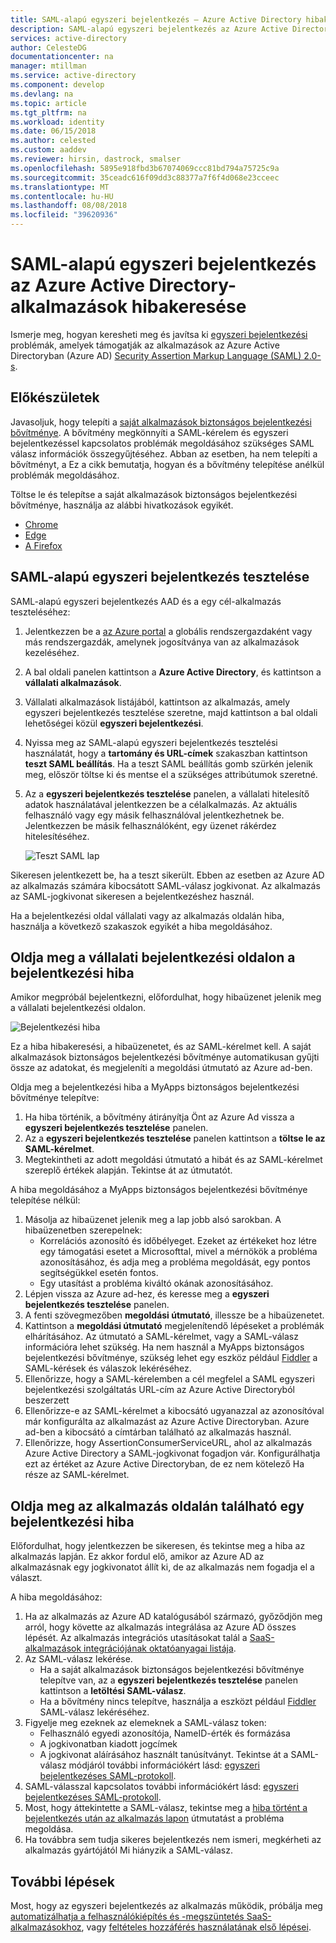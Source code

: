 ```yaml
---
title: SAML-alapú egyszeri bejelentkezés – Azure Active Directory hibakeresése |} A Microsoft Docs
description: SAML-alapú egyszeri bejelentkezés az Azure Active Directory-alkalmazások hibakeresését.
services: active-directory
author: CelesteDG
documentationcenter: na
manager: mtillman
ms.service: active-directory
ms.component: develop
ms.devlang: na
ms.topic: article
ms.tgt_pltfrm: na
ms.workload: identity
ms.date: 06/15/2018
ms.author: celested
ms.custom: aaddev
ms.reviewer: hirsin, dastrock, smalser
ms.openlocfilehash: 5895e918fbd3b67074069ccc81bd794a75725c9a
ms.sourcegitcommit: 35ceadc616f09dd3c88377a7f6f4d068e23cceec
ms.translationtype: MT
ms.contentlocale: hu-HU
ms.lasthandoff: 08/08/2018
ms.locfileid: "39620936"
---
```

# <a name="debug-saml-based-single-sign-on-to-applications-in-azure-active-directory"></a>SAML-alapú egyszeri bejelentkezés az Azure Active Directory-alkalmazások hibakeresése

Ismerje meg, hogyan keresheti meg és javítsa ki [egyszeri bejelentkezési](../manage-apps/what-is-single-sign-on.md) problémák, amelyek támogatják az alkalmazások az Azure Active Directoryban (Azure AD) [Security Assertion Markup Language (SAML) 2.0-s](https://en.wikipedia.org/wiki/Security_Assertion_Markup_Language). 

## <a name="before-you-begin"></a>Előkészületek
Javasoljuk, hogy telepíti a [saját alkalmazások biztonságos bejelentkezési bővítménye](../user-help/active-directory-saas-access-panel-user-help.md#i-am-having-trouble-installing-the-my-apps-secure-sign-in-extension). A bővítmény megkönnyíti a SAML-kérelem és egyszeri bejelentkezéssel kapcsolatos problémák megoldásához szükséges SAML válasz információk összegyűjtéséhez. Abban az esetben, ha nem telepíti a bővítményt, a Ez a cikk bemutatja, hogyan és a bővítmény telepítése anélkül problémák megoldásához.

Töltse le és telepítse a saját alkalmazások biztonságos bejelentkezési bővítménye, használja az alábbi hivatkozások egyikét.

- [Chrome](https://go.microsoft.com/fwlink/?linkid=866367)
- [Edge](https://go.microsoft.com/fwlink/?linkid=845176)
- [A Firefox](https://go.microsoft.com/fwlink/?linkid=866366)


## <a name="test-saml-based-single-sign-on"></a>SAML-alapú egyszeri bejelentkezés tesztelése

SAML-alapú egyszeri bejelentkezés AAD és a egy cél-alkalmazás teszteléséhez:

1.  Jelentkezzen be a [az Azure portal](https://portal.azure.com) a globális rendszergazdaként vagy más rendszergazdák, amelynek jogosítványa van az alkalmazások kezeléséhez.
2.  A bal oldali panelen kattintson a **Azure Active Directory**, és kattintson a **vállalati alkalmazások**. 
3.  Vállalati alkalmazások listájából, kattintson az alkalmazás, amely egyszeri bejelentkezés tesztelése szeretne, majd kattintson a bal oldali lehetőségei közül **egyszeri bejelentkezési**.
4.  Nyissa meg az SAML-alapú egyszeri bejelentkezés tesztelési használatát, hogy a **tartomány és URL-címek** szakaszban kattintson **teszt SAML beállítás**. Ha a teszt SAML beállítás gomb szürkén jelenik meg, először töltse ki és mentse el a szükséges attribútumok szeretné.
5.  Az a **egyszeri bejelentkezés tesztelése** panelen, a vállalati hitelesítő adatok használatával jelentkezzen be a célalkalmazás. Az aktuális felhasználó vagy egy másik felhasználóval jelentkezhetnek be. Jelentkezzen be másik felhasználóként, egy üzenet rákérdez hitelesítéséhez.

    ![Teszt SAML lap](./media/howto-v1-debug-saml-sso-issues/testing.png)


Sikeresen jelentkezett be, ha a teszt sikerült. Ebben az esetben az Azure AD az alkalmazás számára kibocsátott SAML-válasz jogkivonat. Az alkalmazás az SAML-jogkivonat sikeresen a bejelentkezéshez használ.

Ha a bejelentkezési oldal vállalati vagy az alkalmazás oldalán hiba, használja a következő szakaszok egyikét a hiba megoldásához.


## <a name="resolve-a-sign-in-error-on-your-company-sign-in-page"></a>Oldja meg a vállalati bejelentkezési oldalon a bejelentkezési hiba

Amikor megpróbál bejelentkezni, előfordulhat, hogy hibaüzenet jelenik meg a vállalati bejelentkezési oldalon. 

![Bejelentkezési hiba](./media/howto-v1-debug-saml-sso-issues/error.png)

Ez a hiba hibakeresési, a hibaüzenetet, és az SAML-kérelmet kell. A saját alkalmazások biztonságos bejelentkezési bővítménye automatikusan gyűjti össze az adatokat, és megjeleníti a megoldási útmutató az Azure ad-ben. 

Oldja meg a bejelentkezési hiba a MyApps biztonságos bejelentkezési bővítménye telepítve:

1.  Ha hiba történik, a bővítmény átirányítja Önt az Azure Ad vissza a **egyszeri bejelentkezés tesztelése** panelen. 
2.  Az a **egyszeri bejelentkezés tesztelése** panelen kattintson a **töltse le az SAML-kérelmet**. 
3.  Megtekintheti az adott megoldási útmutató a hibát és az SAML-kérelmet szereplő értékek alapján. Tekintse át az útmutatót.

A hiba megoldásához a MyApps biztonságos bejelentkezési bővítménye telepítése nélkül:

1. Másolja az hibaüzenet jelenik meg a lap jobb alsó sarokban. A hibaüzenetben szerepelnek:
    - Korrelációs azonosító és időbélyeget. Ezeket az értékeket hoz létre egy támogatási esetet a Microsofttal, mivel a mérnökök a probléma azonosításához, és adja meg a probléma megoldását, egy pontos segítségükkel esetén fontos.
    - Egy utasítást a probléma kiváltó okának azonosításához.
2.  Lépjen vissza az Azure ad-hez, és keresse meg a **egyszeri bejelentkezés tesztelése** panelen.
3.  A fenti szövegmezőben **megoldási útmutató**, illessze be a hibaüzenetet.
3.  Kattintson a **megoldási útmutató** megjelenítendő lépéseket a problémák elhárításához. Az útmutató a SAML-kérelmet, vagy a SAML-válasz információra lehet szükség. Ha nem használ a MyApps biztonságos bejelentkezési bővítménye, szükség lehet egy eszköz például [Fiddler](http://www.telerik.com/fiddler) a SAML-kérések és válaszok lekéréséhez.
4.  Ellenőrizze, hogy a SAML-kérelemben a cél megfelel a SAML egyszeri bejelentkezési szolgáltatás URL-cím az Azure Active Directoryból beszerzett
5.  Ellenőrizze-e az SAML-kérelmet a kibocsátó ugyanazzal az azonosítóval már konfigurálta az alkalmazást az Azure Active Directoryban. Azure ad-ben a kibocsátó a címtárban található az alkalmazás használ.
6.  Ellenőrizze, hogy AssertionConsumerServiceURL, ahol az alkalmazás Azure Active Directory a SAML-jogkivonat fogadjon vár. Konfigurálhatja ezt az értéket az Azure Active Directoryban, de ez nem kötelező Ha része az SAML-kérelmet.


## <a name="resolve-a-sign-in-error-on-the-application-page"></a>Oldja meg az alkalmazás oldalán található egy bejelentkezési hiba

Előfordulhat, hogy jelentkezzen be sikeresen, és tekintse meg a hiba az alkalmazás lapján. Ez akkor fordul elő, amikor az Azure AD az alkalmazásnak egy jogkivonatot állít ki, de az alkalmazás nem fogadja el a választ.   

A hiba megoldásához:

1. Ha az alkalmazás az Azure AD katalógusából származó, győződjön meg arról, hogy követte az alkalmazás integrálása az Azure AD összes lépését. Az alkalmazás integrációs utasításokat talál a [SaaS-alkalmazások integrációjának oktatóanyagai listája](../saas-apps/tutorial-list.md).
2. Az SAML-válasz lekérése.
    - Ha a saját alkalmazások biztonságos bejelentkezési bővítménye telepítve van, az a **egyszeri bejelentkezés tesztelése** panelen kattintson a **letöltési SAML-válasz**.
    - Ha a bővítmény nincs telepítve, használja a eszközt például [Fiddler](http://www.telerik.com/fiddler) SAML-válasz lekéréséhez. 
3. Figyelje meg ezeknek az elemeknek a SAML-válasz token:
    - Felhasználó egyedi azonosítója, NameID-érték és formázása
    - A jogkivonatban kiadott jogcímek
    - A jogkivonat aláírásához használt tanúsítványt. Tekintse át a SAML-válasz módjáról további információkért lásd: [egyszeri bejelentkezéses SAML-protokoll](single-sign-on-saml-protocol.md).
4. SAML-válasszal kapcsolatos további információkért lásd: [egyszeri bejelentkezéses SAML-protokoll](single-sign-on-saml-protocol.md).
5. Most, hogy áttekintette a SAML-válasz, tekintse meg a [hiba történt a bejelentkezés után az alkalmazás lapon](../application-sign-in-problem-application-error.md) útmutatást a probléma megoldása. 
6. Ha továbbra sem tudja sikeres bejelentkezés nem ismeri, megkérheti az alkalmazás gyártójától Mi hiányzik a SAML-válasz.


## <a name="next-steps"></a>További lépések
Most, hogy az egyszeri bejelentkezés az alkalmazás működik, próbálja meg [automatizálhatja a felhasználókiépítés és -megszüntetés SaaS-alkalmazásokhoz](../active-directory-saas-app-provisioning.md), vagy [feltételes hozzáférés használatának első lépései](../conditional-access/app-based-conditional-access.md).



